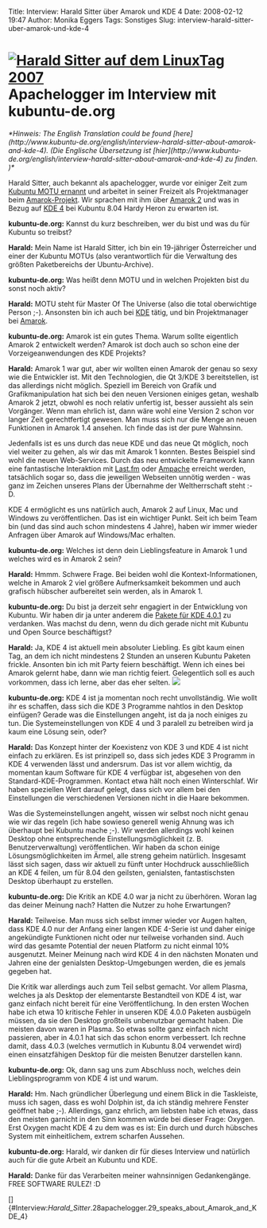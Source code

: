 Title: Interview: Harald Sitter über Amarok und KDE 4
Date: 2008-02-12 19:47
Author: Monika Eggers
Tags: Sonstiges
Slug: interview-harald-sitter-uber-amarok-und-kde-4

[![Harald Sitter auf dem LinuxTag 2007](http://www.kubuntu-de.org/files/bilder/LinuxTag2007_038_0.jpg)](http://www.kubuntu-de.org/bilder/events/linuxtag-2007?page=1&img=7)Apachelogger im Interview mit kubuntu-de.org
=================================================================================================================================================================================================================================================


<address>
*Hinweis: The English Translation could be found
[here](http://www.kubuntu-de.org/english/interview-harald-sitter-about-amarok-and-kde-4).
(Die Englische Übersetzung ist
[hier](http://www.kubuntu-de.org/english/interview-harald-sitter-about-amarok-and-kde-4)
zu finden. )*

</address>

Harald Sitter, auch bekannt als apachelogger, wurde vor einiger Zeit zum
[Kubuntu MOTU
ernannt](https://lists.ubuntu.com/archives/ubuntu-devel/2007-November/024826.html "https://lists.ubuntu.com/archives/ubuntu-devel/2007-November/024826.html") und arbeitet in seiner Freizeit als Projektmanager beim
[Amarok-Projekt](http://amarok.kde.org/ "http://amarok.kde.org"). Wir sprachen mit ihm über [Amarok
2](http://www.kubuntu-de.org/nachrichten/software/kde/amarok/vorschau-auf-amarok-2-f-r-kubuntu-erschienen)
und was in Bezug auf [KDE
4](http://www.kubuntu-de.org/nachrichten/software/kde/kde-4-0-mit-kubuntu-paketen-erschienen)
bei Kubuntu 8.04 Hardy Heron zu erwarten ist.


**kubuntu-de.org:** Kannst du kurz beschreiben, wer du bist und was du
für Kubuntu so treibst?  

**Harald:** Mein Name ist Harald Sitter, ich bin ein 19-jähriger
Österreicher und einer der Kubuntu MOTUs (also verantwortlich für die
Verwaltung des größten Paketbereichs der Ubuntu-Archive).


**kubuntu-de.org:** Was heißt denn MOTU und in welchen Projekten bist du
sonst noch aktiv?  

**Harald:** MOTU steht für Master Of The Universe (also die total
oberwichtige Person ;-). Ansonsten bin ich auch bei
[KDE](http://www.kde.de) tätig, und bin Projektmanager bei
[Amarok](http://amarok.kde.org/de).


<!--break--><!--break-->

**kubuntu-de.org:** Amarok ist ein gutes Thema. Warum sollte eigentlich
Amarok 2 entwickelt werden? Amarok ist doch auch so schon eine der
Vorzeigeanwendungen des KDE Projekts?  

**Harald:** Amarok 1 war gut, aber wir wollten einen Amarok der genau so
sexy wie die Entwickler ist. Mit den Technologien, die Qt 3/KDE 3
bereitstellen, ist das allerdings nicht möglich. Speziell im Bereich von
Grafik und Grafikmanipulation hat sich bei den neuen Versionen einiges
getan, weshalb Amarok 2 jetzt, obwohl es noch relativ unfertig ist,
besser aussieht als sein Vorgänger. Wenn man ehrlich ist, dann wäre wohl
eine Version 2 schon vor langer Zeit gerechtfertigt gewesen. Man muss
sich nur die Menge an neuen Funktionen in Amarok 1.4 ansehen. Ich finde
das ist der pure Wahnsinn.


Jedenfalls ist es uns durch das neue KDE und das neue Qt möglich, noch
viel weiter zu gehen, als wir das mit Amarok 1 konnten. Bestes Beispiel
sind wohl die neuen Web-Services. Durch das neu entwickelte Framework
kann eine fantastische Interaktion mit
[Last.fm](http://www.lastfm.de/ "http://www.lastfm.de")
oder [Ampache](http://ampache.org/ "http://ampache.org") erreicht werden, tatsächlich sogar so, dass die jeweiligen
Webseiten unnötig werden - was ganz im Zeichen unseres Plans der
Übernahme der Weltherrschaft steht :-D.


KDE 4 ermöglicht es uns natürlich auch, Amarok 2 auf Linux, Mac und
Windows zu veröffentlichen. Das ist ein wichtiger Punkt. Seit ich beim
Team bin (und das sind auch schon mindestens 4 Jahre), haben wir immer
wieder Anfragen über Amarok auf Windows/Mac erhalten.


**kubuntu-de.org:** Welches ist denn dein Lieblingsfeature in Amarok 1
und welches wird es in Amarok 2 sein?  

**Harald:** Hmmm. Schwere Frage. Bei beiden wohl die
Kontext-Informationen, welche in Amarok 2 viel größere Aufmerksamkeit
bekommen und auch grafisch hübscher aufbereitet sein werden, als in
Amarok 1.


**kubuntu-de.org:** Du bist ja derzeit sehr engagiert in der Entwicklung
von Kubuntu. Wir haben dir ja unter anderem die [Pakete für KDE
4.0.1](http://www.kubuntu-de.org/nachrichten/software/kde/kde-4-0-1-mit-paketen-f-r-kubuntu-erschienen)
zu verdanken. Was machst du denn, wenn du dich gerade nicht mit Kubuntu
und Open Source beschäftigst?  

**Harald:** Ja, KDE 4 ist aktuell mein absoluter Liebling. Es gibt kaum
einen Tag, an dem ich nicht mindestens 2 Stunden an unseren Kubuntu
Paketen frickle. Ansonten bin ich mit Party feiern beschäftigt. Wenn ich
eines bei Amarok gelernt habe, dann wie man richtig feiert. Gelegentlich
soll es auch vorkommen, dass ich lerne, aber das eher
selten. [![](http://www.kubuntu-de.org/files/bilder/LinuxTag2007_039_0.jpg)](http://www.kubuntu-de.org/bilder/events/linuxtag-2007?page=1&img=8)


**kubuntu-de.org:** KDE 4 ist ja momentan noch recht unvollständig. Wie
wollt ihr es schaffen, dass sich die KDE 3 Programme nahtlos in den
Desktop einfügen? Gerade was die Einstellungen angeht, ist da ja noch
einiges zu tun. Die Systemeinstellungen von KDE 4 und 3 paralell zu
betreiben wird ja kaum eine Lösung sein, oder?  

**Harald:** Das Konzept hinter der Koexistenz von KDE 3 und KDE 4 ist
nicht einfach zu erklären. Es ist prinzipell so, dass sich jedes KDE 3
Programm in KDE 4 verwenden lässt und andersrum. Das ist vor allem
wichtig, da momentan kaum Software für KDE 4 verfügbar ist, abgesehen
von den Standard-KDE-Programmen. Kontact etwa hält noch einen
Winterschlaf. Wir haben speziellen Wert darauf gelegt, dass sich vor
allem bei den Einstellungen die verschiedenen Versionen nicht in die
Haare bekommen.


Was die Systemeinstellungen angeht, wissen wir selbst noch nicht genau
wie wir das regeln (ich habe sowieso generell wenig Ahnung was ich
überhaupt bei Kubuntu mache ;-). Wir werden allerdings wohl keinen
Desktop ohne entsprechende Einstellungsmöglichkeit (z. B.
Benutzerverwaltung) veröffentlichen. Wir haben da schon einige
Lösungsmöglichkeiten im Ärmel, alle streng geheim natürlich. Insgesamt
lässt sich sagen, dass wir aktuell zu fünft unter Hochdruck
ausschließlich an KDE 4 feilen, um für 8.04 den geilsten, genialsten,
fantastischsten Desktop überhaupt zu erstellen.


**kubuntu-de.org:** Die Kritik an KDE 4.0 war ja nicht zu überhören.
Woran lag das deiner Meinung nach? Hatten die Nutzer zu hohe
Erwartungen?  

**Harald:** Teilweise. Man muss sich selbst immer wieder vor Augen
halten, dass KDE 4.0 nur der Anfang einer langen KDE 4-Serie ist und
daher einige angekündigte Funktionen nicht oder nur teilweise vorhanden
sind. Auch wird das gesamte Potential der neuen Platform zu nicht einmal
10% ausgenutzt. Meiner Meinung nach wird KDE 4 in den nächsten Monaten
und Jahren eine der genialsten Desktop-Umgebungen werden, die es jemals
gegeben hat.


Die Kritik war allerdings auch zum Teil selbst gemacht. Vor allem
Plasma, welches ja als Desktop der elementarste Bestandteil von KDE 4
ist, war ganz einfach nicht bereit für eine Veröffentlichung. In den
ersten Wochen habe ich etwa 10 kritische Fehler in unseren KDE 4.0.0
Paketen ausbügeln müssen, da sie den Desktop großteils unbenutzbar
gemacht haben. Die meisten davon waren in Plasma. So etwas sollte ganz
einfach nicht passieren, aber in 4.0.1 hat sich das schon enorm
verbessert. Ich rechne damit, dass 4.0.3 (welches vermutlich in Kubuntu
8.04 verwendet wird) einen einsatzfähigen Desktop für die meisten
Benutzer darstellen kann.


**kubuntu-de.org:** Ok, dann sag uns zum Abschluss noch, welches dein
Lieblingsprogramm von KDE 4 ist und warum.  

**Harald:** Hm. Nach gründlicher Überlegung und einem Blick in die
Taskleiste, muss ich sagen, dass es wohl Dolphin ist, da ich ständig
mehrere Fenster geöffnet habe ;-). Allerdings, ganz ehrlich, am liebsten
habe ich etwas, dass den meisten garnicht in den Sinn kommen würde bei
dieser Frage: Oxygen. Erst Oxygen macht KDE 4 zu dem was es ist: Ein
durch und durch hübsches System mit einheitlichem, extrem scharfen
Aussehen.


**kubuntu-de.org:** Harald, wir danken dir für dieses Interview und
natürlich auch für die gute Arbeit an Kubuntu und KDE.  

**Harald:** Danke für das Verarbeiten meiner wahnsinnigen Gedankengänge.
FREE SOFTWARE RULEZ! :D


[]{#Interview:_Harald_Sitter_.28apachelogger.29_speaks_about_Amarok_and_KDE_4}





